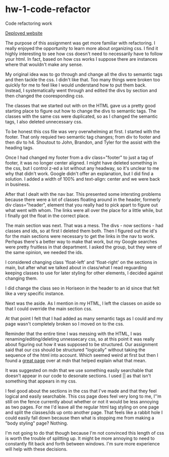 # hw-1-code-refactor
Code refactoring work

[Deployed website](https://a-andres1.github.io/hw-1-code-refactor/)


The purpose of this assignment was get more familiar with refactoring. I really enjoyed the opportunity to learn more about organizing css. I find it highly interesting to see how css doesn't need to necessarily have to follow your html. In fact, based on how css works I suppose there are instances where that wouldn't make any sense. 

My original idea was to go through and change all the divs to semantic tags and then tackle the css. I didn't like that. Too many things were broken too quickly for me to feel like I would understand how to put them back. Instead, I systematically went through and edited the divs by section and then changed the cooresponding css. 

The classes that we started out with on the HTML gave us a pretty good starting place to figure out how to change the divs to semantic tags. The classes with the same css were duplicated, so as I changed the semantic tags, I also deleted unnecessary css. 

To be honest this css file was very overwhelming at first. I started with the footer. That only requied two semantic tag changes; from div to footer and then div to h4. Shoutout to John, Brandon, and Tyler for the assist with the heading tags. 

Once I had changed my footer from a div class="footer" to just a tag of footer, it was no longer center aligned. I might have deleted something in the css, but I control z-ed a lot without any headway, so it's unclear to me why that didn't work. Google didn't offer an explanation, but I did find a solution. I added a width of 100% and text-align: center and we were back in business. 

After that I dealt with the nav bar. This presented some intersting problems because there were a lot of classes floating around in the header, formerly div class="header", element that you really had to pick apart to figure out what went with whom. The links were all over the place for a little while, but I finally got the float in the correct place.

The main section was next. That was a mess. The divs - now sections - had classes and ids, so at first I deleted them both. Then I figured out the id's for the main sections were necessary to get the links in the nav to work. Perhpas there's a better way to make that work, but my Google searches were pretty fruitless in that department. I asked the group, but they were of the same opinion, we needed the ids.  

I considered changing class 'float-left' and 'float-right' on the sections in main, but after what we talked about in class/what I read reguarding keeping classes to use for later styling for other elements, I decided against changing them. 

I did change the class seo in Horiseon in the header to an id since that felt like a very specific instance. 

Next was the aside. As I mention in my HTML, I left the classes on aside so that I could override the main section css. 

At that point I felt that I had added as many semantic tags as I could and my page wasn't completely broken so I moved on to the css. 

Reminder that the entire time I was messing with the HTML, I was renaming/editing/deleting unnessecary css, so at this point it was really about figuring out how it was supposed to be structured. Our assignment said that our css should be structured "logically" without taking the sequence of the html into account. Which seemed weird at first but then I found a [great page](https://developer.mozilla.org/en-US/docs/Learn/CSS/Building_blocks/Organizing) over at mdn that helped explain what that mean. 

It was suggested on mdn that we use something easily searchable that doesn't appear in our code to desonate sections. I used || as that isn't something that appears in my css. 

I feel good about the sections in the css that I've made and that they feel logical and easily searchable. This css page does feel very long to me, I''m still on the fence currently about whether or not it would be less annoying as two pages. For me I'd leave all the regular html tag styling on one page and split the classes/ids up onto another page. That feels like a rabbit hole I could easily fall down because then what is stopping me from making a "body styling" page? Nothing. 

I'm not going to do that though because I'm not convinced this length of css is worth the trouble of splitting up. It might be more annoying to need to constantly flit back and forth between windows. I'm sure more experience will help with these decisions. 
